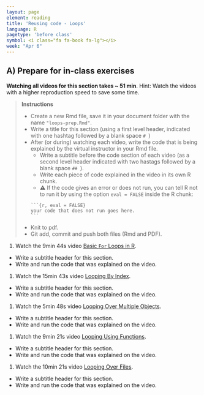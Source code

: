 ```yaml
---
layout: page
element: reading
title: 'Reusing code - Loops'
language: R
pagetype: 'before class'
symbol: <i class="fa fa-book fa-lg"></i>
week: "Apr 6"
---
```


## A) Prepare for in-class exercises

**Watching all videos for this section takes ~ 51 min**.
Hint: Watch the videos with a higher reproduction speed to save some time.

<!-- Videos from https://datacarpentry.org/semester-biology/lessons/R-iteration-2/ -->

> **Instructions**
>
> - Create a new Rmd file, save it in your document folder with the name `"loops-prep.Rmd"`.
> - Write a title for this section (using a first level header, indicated with one hashtag followed by a blank space `# `)
> - After (or during) watching each video, write the code that is being explained by the virtual instructor in your Rmd file.
>   - Write a subtitle before the code section of each video (as a second level header indicated with two hastags followed by a blank space `## `).
>   - Write each piece of code explained in the video in its own R chunk.
>   - ⚠️ If the code gives an error or does not run, you can tell R not to run it by using the option `eval = FALSE` inside the R chunk:
>   ````
>   ```{r, eval = FALSE}
>   your code that does not run goes here.
>   ```
>   ````
> - Knit to pdf.
> - Git add, commit and push both files (Rmd and PDF).


1. Watch the 9min 44s video [Basic `For` Loops in R](https://youtu.be/qeWSTeFyg6U).
  - Write a subtitle header for this section.
  - Write and run the code that was explained on the video.
1. Watch the 15min 43s video [Looping By Index](https://youtu.be/vWj5rypEZ4U).
  - Write a subtitle header for this section.
  - Write and run the code that was explained on the video.
1. Watch the 5min 48s video [Looping Over Multiple Objects](https://youtu.be/7Wnb2lf1KFM).
  - Write a subtitle header for this section.
  - Write and run the code that was explained on the video.
1. Watch the 9min 21s video [Looping Using Functions](https://youtu.be/_QEFnQ2yOSQ).
  - Write a subtitle header for this section.
  - Write and run the code that was explained on the video.
1. Watch the 10min 21s video [Looping Over Files](https://youtu.be/4-uWgh5kDSc).
  - Write a subtitle header for this section.
  - Write and run the code that was explained on the video.
